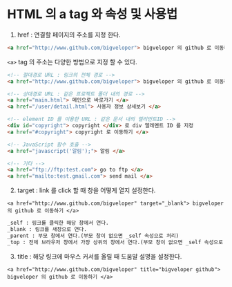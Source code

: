 # HTML 의 a tag 와 속성 및 사용법
1. href : 연결할 페이지의 주소를 지정 한다.
```HTML
<a href="http://www.github.com/bigveloper"> bigveloper 의 github 로 이동하기 </a>
```
`<a>` tag 의 주소는 다양한 방법으로 지정 할 수 있다.
```HTML
<!-- 절대경로 URL : 링크의 전체 경로 -->
<a href="http://www.github.com/bigveloper"> bigveloper 의 github 로 이동하기 </a>

<!-- 상대경로 URL : 같은 프로젝트 폴더 내의 경로 -->
<a href="main.html"> 메인으로 바로가기 </a>
<a href="/user/detail.html"> 사용자 정보 상세보기 </a>

<!-- element ID 를 이용한 URL : 같은 문서 내의 엘리먼트ID -->
<div id="copyright"> copyright </div> 로 div 엘레멘트 ID 를 지정
<a href="#copyright"> copyright 로 이동하기 </a>

<!-- JavaScript 함수 호출 -->
<a href="javascript('알림');"> 알림 </a>

<!-- 기타 -->
<a href="ftp://ftp:test.com"> go to ftp </a>
<a href="mailto:test.gmail.com"> send mail </a>
```

2. target : link 를 click 할 때 창을 어떻게 열지 설정한다.  

`<a href="http://www.github.com/bigveloper" target="_blank"> bigveloper 의 github 로 이동하기 </a>`
  
```HTML
_self : 링크를 클릭한 해당 창에서 연다.
_blank : 링크를 새창으로 연다.
_parent : 부모 창에서 연다.(부모 창이 없으면 _self 속성으로 처리)
_top : 전체 브라우저 창에서 가장 상위의 창에서 연다.(부모 창이 없으면 _self 속성으로 처리)
```

3. title : 해당 링크에 마우스 커서를 올릴 때 도움말 설명을 설정한다.  

`<a href="http://www.github.com/bigveloper" title="bigveloper github"> bigveloper 의 github 로 이동하기 </a>`

